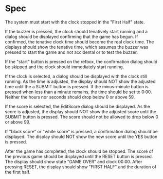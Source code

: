 Spec
====

The system must start with the clock stopped in the "First Half" state.

If the buzzer is pressed, the clock should tenatively start running and a dialog
should be displayed confirming that the game has begun. If confirmed, the tenative
clock time should become the real clock time. The displays should show the tenative
time, which assumes the buzzer was pressed to start the game and not accidental or
to test the buzzer.

If the "start" button is pressed on the refbox, the confirmation dialog should be
skipped and the clock should immediately start running.

If the clock is selected, a dialog should be displayed with the clock still running.
As the time is adjusted, the display should NOT show the adjusted time until the a
SUBMIT button is pressed. If the minus-minute button is pressed when less than a
minute remains, the time should be set to 0:00. Neither the hours nor seconds should
drop below 0 or above 59.

If the score is selected, the EditScore dialog should be displayed. As the score is
adjusted, the display should NOT show the adjusted score until the SUBMIT button is
pressed. The score should not be allowed to drop below 0 or above 99.

If "black score" or "white score" is pressed, a confirmation dialog should be
displayed. The display should NOT show the new score until the YES button is
pressed.

After the game has completed, the clock should be stopped. The score of the previous
game should be displayed until the RESET button is pressed. The display should show
state "GAME OVER" and clock 00:00. After pressing RESET, the display should show
"FIRST HALF" and the duration of the first half.
